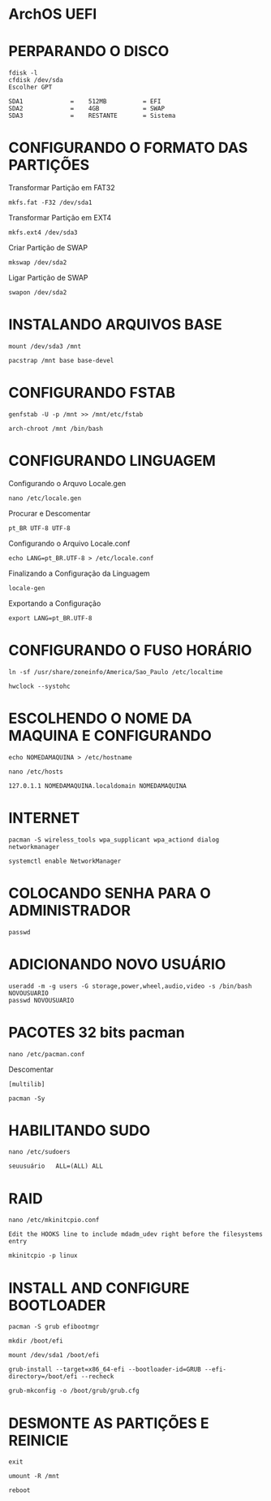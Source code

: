 # ArchOS UEFI

# PERPARANDO O DISCO

```
fdisk -l
cfdisk /dev/sda
Escolher GPT
```
```
SDA1  	 		 =    512MB   		 = EFI
SDA2   			 =    4GB   		 = SWAP
SDA3    		 =    RESTANTE   	 = Sistema
```
# CONFIGURANDO O FORMATO DAS PARTIÇÕES

Transformar Partição em FAT32
```
mkfs.fat -F32 /dev/sda1
```
Transformar Partição em EXT4
```
mkfs.ext4 /dev/sda3
```
Criar Partição de SWAP
```
mkswap /dev/sda2
```
Ligar Partição de SWAP
```
swapon /dev/sda2
```
# INSTALANDO ARQUIVOS BASE

```
mount /dev/sda3 /mnt
```
```
pacstrap /mnt base base-devel
```

# CONFIGURANDO FSTAB  
```
genfstab -U -p /mnt >> /mnt/etc/fstab
```
```
arch-chroot /mnt /bin/bash
```
# CONFIGURANDO LINGUAGEM
Configurando o Arquvo Locale.gen
```
nano /etc/locale.gen
```
Procurar e Descomentar
```
pt_BR UTF-8 UTF-8
```
Configurando o Arquivo Locale.conf
```
echo LANG=pt_BR.UTF-8 > /etc/locale.conf
```
Finalizando a Configuração da Linguagem
```
locale-gen
```
Exportando a Configuração
```
export LANG=pt_BR.UTF-8
```
# CONFIGURANDO O FUSO HORÁRIO
```
ln -sf /usr/share/zoneinfo/America/Sao_Paulo /etc/localtime
```
```
hwclock --systohc
```

# ESCOLHENDO O NOME DA MAQUINA E CONFIGURANDO 
```
echo NOMEDAMAQUINA > /etc/hostname
```
```
nano /etc/hosts
```
```
127.0.1.1 NOMEDAMAQUINA.localdomain NOMEDAMAQUINA
```

# INTERNET
```
pacman -S wireless_tools wpa_supplicant wpa_actiond dialog networkmanager
```
```
systemctl enable NetworkManager
```
# COLOCANDO SENHA PARA O ADMINISTRADOR
```
passwd
```
# ADICIONANDO NOVO USUÁRIO
```
useradd -m -g users -G storage,power,wheel,audio,video -s /bin/bash NOVOUSUARIO
passwd NOVOUSUARIO
```
# PACOTES 32 bits pacman
```
nano /etc/pacman.conf
```
Descomentar
```
[multilib]
```
```
pacman -Sy
```

# HABILITANDO SUDO
```
nano /etc/sudoers
```
```
seuusuário   ALL=(ALL) ALL
```

# RAID
```
nano /etc/mkinitcpio.conf
```
```
Edit the HOOKS line to include mdadm_udev right before the filesystems entry
```
```
mkinitcpio -p linux
```

# INSTALL AND CONFIGURE BOOTLOADER
```
pacman -S grub efibootmgr
```
```
mkdir /boot/efi
```
```
mount /dev/sda1 /boot/efi
```
```
grub-install --target=x86_64-efi --bootloader-id=GRUB --efi-directory=/boot/efi --recheck
```
```
grub-mkconfig -o /boot/grub/grub.cfg
```

# DESMONTE AS PARTIÇÕES E REINICIE
```
exit
```
```
umount -R /mnt
```
```
reboot
```
